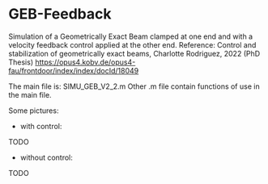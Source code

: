 # GEB-Feedback
Simulation of a Geometrically Exact Beam clamped at one end and with a velocity feedback control applied at the other end.
Reference: Control and stabilization of geometrically exact beams, Charlotte Rodriguez, 2022 (PhD Thesis)
https://opus4.kobv.de/opus4-fau/frontdoor/index/index/docId/18049

The main file is: SIMU_GEB_V2_2.m
Other .m file contain functions of use in the main file.

Some pictures:
* with control:

TODO

* without control:

TODO

